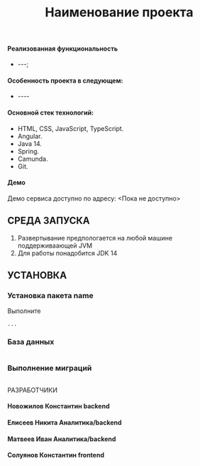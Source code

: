 <p align="center">
    <h1 align="center">Наименование проекта</h1>
    <br>
</p>

<h4>Реализованная функциональность</h4>
<ul>
    <li>---;</li>
</ul> 
<h4>Особенность проекта в следующем:</h4>
<ul>
 <li>----</li>
 </ul>
<h4>Основной стек технологий:</h4>
<ul>
	<li>HTML, CSS, JavaScript, TypeScript.</li>
	<li>Angular.</li>
  <li>Java 14.</li>
  <li>Spring.</li>
  <li>Camunda.</li>
	<li>Git.</li>
  
 </ul>
<h4>Демо</h4>
<p>Демо сервиса доступно по адресу: <Пока не доступно> </p>




СРЕДА ЗАПУСКА
------------
1) Развертывание предпологается на любой машине поддерживаающей JVM
2) Для работы понадобится JDK 14


УСТАНОВКА
------------
### Установка пакета name

Выполните 
~~~
...
~~~
### База данных
~~~
~~~
### Выполнение миграций
~~~
~~~

РАЗРАБОТЧИКИ

<h4>Новожилов Константин backend </h4>
<h4>Елисеев Никита Аналитика/backend </h4>
<h4>Матвеев Иван Аналитика/backend </h4>
<h4>Солуянов Константин frontend </h4>


